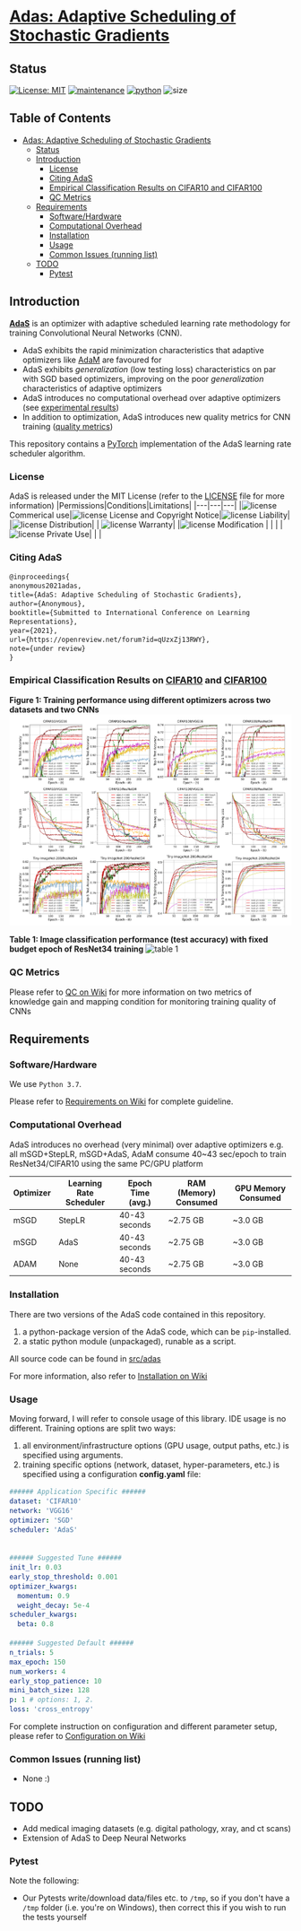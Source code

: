 # [Adas: Adaptive Scheduling of Stochastic Gradients](https://openreview.net/forum?id=qUzxZj13RWY) #
## Status ##
[![License: MIT](https://img.shields.io/badge/License-MIT-yellow.svg)](LICENSE)
[![maintenance](https://img.shields.io/badge/maintained%3F-yes-brightgreen.svg)](https://GitHub.com/Naereen/StrapDown.js/graphs/commit-activity)
[![python](https://img.shields.io/badge/python-v3.7-blue)](https://www.python.org/downloads/release/python-370/)
![size](https://img.shields.io/github/repo-size/mahdihosseini/AdaS)

## Table of Contents ##
- [Adas: Adaptive Scheduling of Stochastic Gradients](#adas--adaptive-scheduling-of-stochastic-gradients)
  * [Status](#status)
  * [Introduction](#introduction)
    + [License](#license)
    + [Citing AdaS](#citing-adas)
    + [Empirical Classification Results on CIFAR10 and CIFAR100](#empirical-classification-results-on-cifar10-and-cifar100)
    + [QC Metrics](#qc-metrics)
  * [Requirements](#requirements)
    + [Software/Hardware](#software-hardware)
    + [Computational Overhead](#computational-overhead)
    + [Installation](#installation)
    + [Usage](#usage)
    + [Common Issues (running list)](#common-issues--running-list-)
  * [TODO](#todo)
    + [Pytest](#pytest)

## Introduction ##
**[AdaS](https://openreview.net/forum?id=qUzxZj13RWY)** is an optimizer with adaptive scheduled learning rate methodology for training Convolutional Neural Networks (CNN).

- AdaS exhibits the rapid minimization characteristics that adaptive optimizers like [AdaM](https://arxiv.org/abs/1412.6980) are favoured for
- AdaS exhibits *generalization* (low testing loss) characteristics on par with SGD based optimizers, improving on the poor *generalization* characteristics of adaptive optimizers
- AdaS introduces no computational overhead over adaptive optimizers (see [experimental results](#some-experimental-results))
- In addition to optimization, AdaS introduces new quality metrics for CNN training ([quality metrics](#knowledge-gain-vs-mapping-condition---cnn-quality-metrics))

This repository contains a [PyTorch](https://pytorch.org/) implementation of the AdaS learning rate scheduler algorithm.

### License ###
AdaS is released under the MIT License (refer to the [LICENSE](LICENSE) file for more information)
|Permissions|Conditions|Limitations|
|---|---|---|
|![license](https://img.shields.io/badge/-%20-brightgreen) Commerical use|![license](https://img.shields.io/badge/-%20-blue) License and Copyright Notice|![license](https://img.shields.io/badge/-%20-red) Liability|
|![license](https://img.shields.io/badge/-%20-brightgreen) Distribution| | ![license](https://img.shields.io/badge/-%20-red) Warranty|
|![license](https://img.shields.io/badge/-%20-brightgreen) Modification | | |
|![license](https://img.shields.io/badge/-%20-brightgreen) Private Use| | |

### Citing AdaS ###
```text
@inproceedings{
anonymous2021adas,
title={AdaS: Adaptive Scheduling of Stochastic Gradients},
author={Anonymous},
booktitle={Submitted to International Conference on Learning Representations},
year={2021},
url={https://openreview.net/forum?id=qUzxZj13RWY},
note={under review}
}
```
### Empirical Classification Results on [CIFAR10](https://www.cs.toronto.edu/~kriz/cifar.html) and [CIFAR100](https://www.cs.toronto.edu/~kriz/cifar.html) ###

**Figure 1: Training performance using different optimizers across two datasets and two CNNs**
![figure 1](figures/main_results.png)


**Table 1: Image classification performance (test accuracy) with fixed budget epoch of ResNet34 training**
![table 1](figures/table_1.png)

### QC Metrics ###
Please refer to [QC on Wiki](https://github.com/mahdihosseini/AdaS/wiki/On-Quality-Metrics) for more information on two metrics of knowledge gain and mapping condition for monitoring training quality of CNNs

## Requirements ##
### Software/Hardware ###
We use `Python 3.7`.

Please refer to [Requirements on Wiki](https://github.com/mahdihosseini/AdaS/wiki/On-Installation-Requirements) for complete guideline.

### Computational Overhead ###
AdaS introduces no overhead (very minimal) over adaptive optimizers e.g. all mSGD+StepLR, mSGD+AdaS, AdaM consume 40~43 sec/epoch to train ResNet34/CIFAR10 using the same PC/GPU platform

|Optimizer|Learning Rate Scheduler|Epoch Time (avg.)|RAM (Memory) Consumed|GPU Memory Consumed|
|---|---|---|---|---|
|mSGD|StepLR|40-43 seconds |~2.75 GB|~3.0 GB|
|mSGD|AdaS|40-43 seconds |~2.75 GB|~3.0 GB|
|ADAM|None|40-43 seconds|~2.75 GB|~3.0 GB|

### Installation ###
There are two versions of the AdaS code contained in this repository.
1. a python-package version of the AdaS code, which can be `pip`-installed.
2. a static python module (unpackaged), runable as a script.

All source code can be found in [src/adas](src/adas)

For more information, also refer to [Installation on Wiki](https://github.com/mahdihosseini/AdaS/wiki/On-Package-Installation)


### Usage ###
Moving forward, I will refer to console usage of this library. IDE usage is no different. Training options are split two ways:
1. all environment/infrastructure options (GPU usage, output paths, etc.) is specified using arguments.
2. training specific options (network, dataset, hyper-parameters, etc.) is specified using a configuration **config.yaml** file:

```yaml
###### Application Specific ######
dataset: 'CIFAR10'
network: 'VGG16'
optimizer: 'SGD'
scheduler: 'AdaS'


###### Suggested Tune ######
init_lr: 0.03
early_stop_threshold: 0.001
optimizer_kwargs:
  momentum: 0.9
  weight_decay: 5e-4
scheduler_kwargs:
  beta: 0.8

###### Suggested Default ######
n_trials: 5
max_epoch: 150
num_workers: 4
early_stop_patience: 10
mini_batch_size: 128
p: 1 # options: 1, 2.
loss: 'cross_entropy'
```

For complete instruction on configuration and different parameter setup, please refer to [Configuration on Wiki](https://github.com/mahdihosseini/AdaS/wiki/On-Configuration-File)

### Common Issues (running list) ###
- None :)

## TODO ###
- Add medical imaging datasets (e.g. digital pathology, xray, and ct scans)
- Extension of AdaS to Deep Neural Networks

### Pytest ###
Note the following:
- Our Pytests write/download data/files etc. to `/tmp`, so if you don't have a `/tmp` folder (i.e. you're on Windows), then correct this if you wish to run the tests yourself

